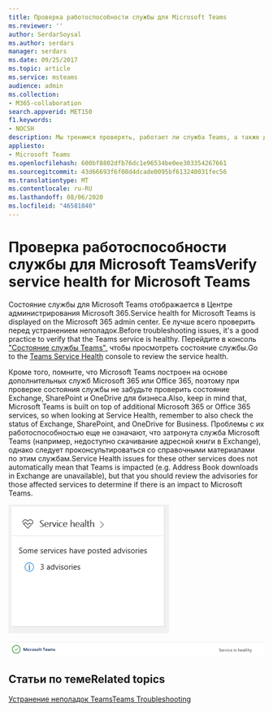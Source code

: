 ```yaml
---
title: Проверка работоспособности службы для Microsoft Teams
ms.reviewer: ''
author: SerdarSoysal
ms.author: serdars
manager: serdars
ms.date: 09/25/2017
ms.topic: article
ms.service: msteams
audience: admin
ms.collection:
- M365-collaboration
search.appverid: MET150
f1.keywords:
- NOCSH
description: Мы тренимся проверять, работает ли служба Teams, а также другие компоненты Microsoft 365 и Office 365, такие как Exchange, SharePoint и OneDrive для бизнеса.
appliesto:
- Microsoft Teams
ms.openlocfilehash: 600bf8802dfb76dc1e96534be0ee303354267661
ms.sourcegitcommit: 43d66693f6f08d4dcade0095bf613240031fec56
ms.translationtype: MT
ms.contentlocale: ru-RU
ms.lasthandoff: 08/06/2020
ms.locfileid: "46581840"
---
```

<a name="verify-service-health-for-microsoft-teams"></a><span data-ttu-id="ac11c-103">Проверка работоспособности службы для Microsoft Teams</span><span class="sxs-lookup"><span data-stu-id="ac11c-103">Verify service health for Microsoft Teams</span></span>
===========================================

<span data-ttu-id="ac11c-104">Состояние службы для Microsoft Teams отображается в Центре администрирования Microsoft 365.</span><span class="sxs-lookup"><span data-stu-id="ac11c-104">Service health for Microsoft Teams is displayed on the Microsoft 365 admin center.</span></span> <span data-ttu-id="ac11c-105">Ее лучше всего проверить перед устранением неполадок.</span><span class="sxs-lookup"><span data-stu-id="ac11c-105">Before troubleshooting issues, it's a good practice to verify that the Teams service is healthy.</span></span> <span data-ttu-id="ac11c-106">Перейдите в консоль <a href=" https://admin.microsoft.com/adminportal/home?ref=servicehealth" target="_blank">"Состояние службы Teams",</a> чтобы просмотреть состояние службы.</span><span class="sxs-lookup"><span data-stu-id="ac11c-106">Go to the <a href=" https://admin.microsoft.com/adminportal/home?ref=servicehealth" target="_blank">Teams Service Health</a> console to review the service health.</span></span>

<span data-ttu-id="ac11c-107">Кроме того, помните, что Microsoft Teams построен на основе дополнительных служб Microsoft 365 или Office 365, поэтому при проверке состояния службы не забудьте проверить состояние Exchange, SharePoint и OneDrive для бизнеса.</span><span class="sxs-lookup"><span data-stu-id="ac11c-107">Also, keep in mind that, Microsoft Teams is built on top of additional Microsoft 365 or Office 365 services, so when looking at Service Health, remember to also check the status of Exchange, SharePoint, and OneDrive for Business.</span></span> <span data-ttu-id="ac11c-108">Проблемы с их работоспособностью еще не означают, что затронута служба Microsoft Teams (например, недоступно скачивание адресной книги в Exchange), однако следует проконсультироваться со справочными материалами по этим службам.</span><span class="sxs-lookup"><span data-stu-id="ac11c-108">Service Health issues for these other services does not automatically mean that Teams is impacted (e.g. Address Book downloads in Exchange are unavailable), but that you should review the advisories for those affected services to determine if there is an impact to Microsoft Teams.</span></span>

![Снимок экрана со страницей работоспособности службы.](media/Verify_service_health_for_Microsoft_Teams_image1.png)

![Снимок экрана со сведениями о том, что служба Microsoft Teams работоспособна.](media/Verify_service_health_for_Microsoft_Teams_image2.png)


## <a name="related-topics"></a><span data-ttu-id="ac11c-111">Статьи по теме</span><span class="sxs-lookup"><span data-stu-id="ac11c-111">Related topics</span></span>

[<span data-ttu-id="ac11c-112">Устранение неполадок Teams</span><span class="sxs-lookup"><span data-stu-id="ac11c-112">Teams Troubleshooting</span></span>](https://docs.microsoft.com/MicrosoftTeams/troubleshoot/teams)